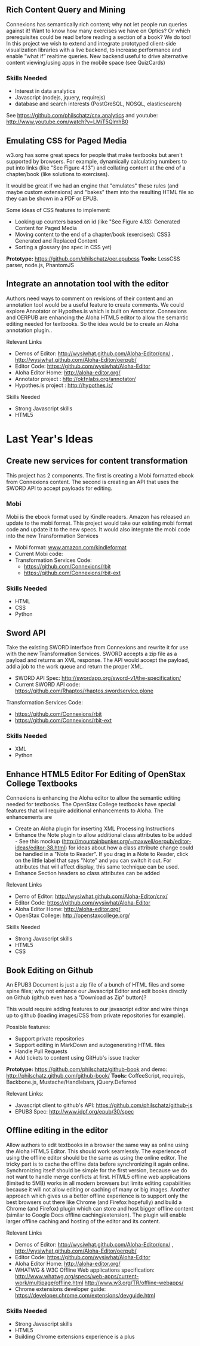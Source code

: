 
## Rich Content Query and Mining

Connexions has semantically rich content; why not let people run queries against it! Want to know how many exercises we have on Optics? Or which prerequisites could be read before reading a section of a book? We do too! In this project we wish to extend and integrate prototyped client-side visualization libraries with a live backend, to increase performance and enable “what if” realtime queries. New backend useful to drive alternative content viewing/using apps in the mobile space (see QuizCards)

### Skills Needed

- Interest in data analytics
- Javascript (nodejs, jquery, requirejs)
- database and search interests (PostGreSQL, NOSQL, elasticsearch)

See https://github.com/philschatz/cnx.analytics and youtube: http://www.youtube.com/watch?v=LMiT5QlmhB0



## Emulating CSS for Paged Media

w3.org has some great specs for people that make textbooks but aren't supported by browsers. For example, dynamically calculating numbers to put into links (like "See Figure 4.13") and collating content at the end of a chapter/book (like solutions to exercises).

It would be great if we had an engine that "emulates" these rules (and maybe custom extensions) and "bakes" them into the resulting HTML file so they can be shown in a PDF or EPUB.

Some ideas of CSS features to implement:

- Looking up counters based on id (like "See Figure 4.13): Generated Content for Paged Media 
- Moving content to the end of a chapter/book (exercises): CSS3 Generated and Replaced Content
- Sorting a glossary (no spec in CSS yet)

**Prototype:** https://github.com/philschatz/oer.epubcss
**Tools:** LessCSS parser, node.js, PhantomJS


## Integrate an annotation tool with the editor

Authors need ways to comment on revisions of their content and an annotation tool would be a useful feature to create comments. We could explore Annotator or Hypothes.is which is built on Annotator.  Connexions and OERPUB are enhancing the Aloha HTML5 editor to allow the semantic editing needed for textbooks. So the idea would be to create an Aloha annotation plugin..   

Relevant Links

- Demos of Editor: http://wysiwhat.github.com/Aloha-Editor/cnx/ , http://wysiwhat.github.com/Aloha-Editor/oerpub/
- Editor Code: https://github.com/wysiwhat/Aloha-Editor
- Aloha Editor Home: http://aloha-editor.org/
- Annotator project : http://okfnlabs.org/annotator/
- Hypothes.is project : http://hypothes.is/

Skills Needed

- Strong Javascript skills
- HTML5

# Last Year's Ideas

## Create new services for content transformation


This project has 2 components. The first is creating a Mobi formatted ebook from Connexions content.  The second is creating an API that uses the SWORD API to accept payloads for editing.

### Mobi

Mobi is the ebook format used by Kindle readers. Amazon has released an update to the mobi format. This project would take our existing mobi format code and update it to the new specs. It would also integrate the mobi code into the new Transformation Services

- Mobi format: www.amazon.com/kindleformat
- Current Mobi code: 
- Transformation Services Code: 
  - https://github.com/Connexions/rbit
  - https://github.com/Connexions/rbit-ext
 
### Skills Needed

- HTML
- CSS
- Python


## Sword API

Take the existing SWORD interface from Connexions and rewrite it for use with the new Transformation Services. SWORD accepts a zip file as a payload and returns an XML response.  The API would accept the payload, add a job to the work queue and return the proper XML.

- SWORD API Spec: http://swordapp.org/sword-v1/the-specification/
- Current SWORD API code: https://github.com/Rhaptos/rhaptos.swordservice.plone

Transformation Services Code: 

- https://github.com/Connexions/rbit
- https://github.com/Connexions/rbit-ext

### Skills Needed

- XML
- Python



## Enhance HTML5 Editor For Editing of OpenStax College Textbooks


Connexions is enhancing the Aloha editor to allow the semantic editing needed for textbooks.  The OpenStax College textbooks have special features that will require additional enhancements to Aloha.  The enhancements are

- Create an Aloha plugin for inserting XML Processing Instructions
- Enhance the Note plugin to allow additional class attributes to be added - See this mockup (http://mountainbunker.org/~maxwell/oerpub/editor-ideas/editor-38.html)  for ideas about how a class attribute change could be handled in a "Note to Reader". If you drag in a Note to Reader, click on the little label that says "Note" and you can switch it out. For attributes that will affect display, this same technique can be used. 
- Enhance Section headers so class attributes can be added

Relevant Links

- Demo of Editor: http://wysiwhat.github.com/Aloha-Editor/cnx/
- Editor Code: https://github.com/wysiwhat/Aloha-Editor
- Aloha Editor Home: http://aloha-editor.org/
- OpenStax College: http://openstaxcollege.org/

Skills Needed

- Strong Javascript skills
- HTML5
- CSS


## Book Editing on Github

An EPUB3 Document is just a zip file of a bunch of HTML files and some spine files; why not enhance our Javascript Editor and edit books directly on Github (github even has a "Download as Zip" button)?

This would require adding features to our javascript editor and wire things up to github (loading images/CSS from private repositories for example).

Possible features:

- Support private repositories
- Support editing in MarkDown and autogenerating HTML files
- Handle Pull Requests
- Add tickets to content using GitHub's issue tracker

**Prototype:** https://github.com/philschatz/github-book and demo: http://philschatz.github.com/github-book/
**Tools:** CoffeeScript, requirejs, Backbone.js, Mustache/Handlebars, jQuery.Deferred

Relevant Links: 

- Javascript client to github's API: https://github.com/philschatz/github-js
- EPUB3 Spec: http://www.idpf.org/epub/30/spec


## Offline editing in the editor

Allow authors to edit textbooks in a browser the same way as online using the Aloha HTML5 Editor. This should work seamlessly. The experience of using the offline editor should be the same as using the online editor. The tricky part is to cache the offline data before synchronizing it again online. Synchronizing itself should be simple for the first version, because we do not want to handle merge conflicts at first. HTML5 offline web applications (limited to 5MB) works in all modern browsers but limits editing capabilities because it will not allow editing or caching of many or big images. Another approach which gives us a better offline experience is to support only the best browsers out there like Chrome (and Firefox hopefully) and build a Chrome (and Firefox) plugin which can store and host bigger offline content (similar to Google Docs offline caching/extension). The plugin will enable larger offline caching and hosting of the editor and its content.

Relevant Links

- Demos of Editor: http://wysiwhat.github.com/Aloha-Editor/cnx/ , http://wysiwhat.github.com/Aloha-Editor/oerpub/
- Editor Code: https://github.com/wysiwhat/Aloha-Editor
- Aloha Editor Home: http://aloha-editor.org/
- WHATWG & W3C Offline Web applications specification: http://www.whatwg.org/specs/web-apps/current-work/multipage/offline.html http://www.w3.org/TR/offline-webapps/
- Chrome extensions developer guide: https://developer.chrome.com/extensions/devguide.html

### Skills Needed

- Strong Javascript skills
- HTML5
- Building Chrome extensions experience is a plus
